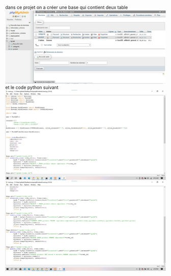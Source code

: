 dans ce projet on a créer une base qui contient deux table 
<img src='https://github.com/ghada-devlopper/mini-projet-/blob/main/backend/base.jpg'>
 et le code python suivant 
 <img src='https://github.com/ghada-devlopper/mini-projet-/blob/main/backend/main.jpg'>
 <img src='https://github.com/ghada-devlopper/mini-projet-/blob/main/backend/main2.jpg'>
